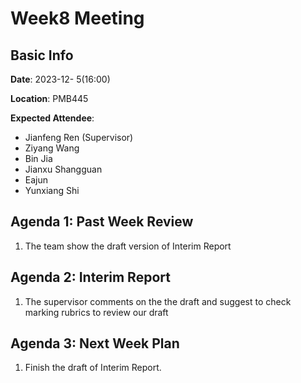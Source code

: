 # Week8 Meeting
## Basic Info
**Date**: 2023-12- 5(16:00)

**Location**: PMB445

**Expected Attendee**: 
- Jianfeng Ren (Supervisor)
- Ziyang Wang
- Bin Jia 
- Jianxu Shangguan
- Eajun
- Yunxiang Shi 


## Agenda 1: Past Week Review
1. The team show the draft version of Interim Report

## Agenda 2: Interim Report
1. The supervisor comments on the the draft and suggest to check marking rubrics to review our draft

## Agenda 3: Next Week Plan
1. Finish the draft of Interim Report.
